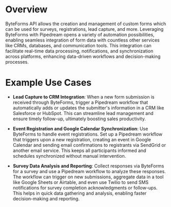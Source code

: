 # Overview

ByteForms API allows the creation and management of custom forms which can be used for surveys, registrations, lead capture, and more. Leveraging ByteForms with Pipedream opens a variety of automation possibilities, enabling seamless integration of form data with countless other services like CRMs, databases, and communication tools. This integration can facilitate real-time data processing, notifications, and synchronization across platforms, enhancing data-driven workflows and decision-making processes.

# Example Use Cases

- **Lead Capture to CRM Integration**: When a new form submission is received through ByteForms, trigger a Pipedream workflow that automatically adds or updates the submitter's information in a CRM like Salesforce or HubSpot. This can streamline lead management and ensure timely follow-up, ultimately boosting sales productivity.

- **Event Registration and Google Calendar Synchronization**: Use ByteForms to handle event registrations. Set up a Pipedream workflow that triggers upon a new registration, creating an event in Google Calendar and sending email confirmations to registrants via SendGrid or another email service. This keeps all participants informed and schedules synchronized without manual intervention.

- **Survey Data Analysis and Reporting**: Collect responses via ByteForms for a survey and use a Pipedream workflow to analyze these responses. The workflow can trigger on new submissions, aggregate data in a tool like Google Sheets or Airtable, and even use Twilio to send SMS notifications for survey completion acknowledgments or follow-ups. This helps in quick data gathering and analysis, enabling faster decision-making and reporting.
